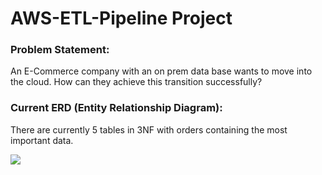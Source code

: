 # AWS-ETL-Pipeline Project

### Problem Statement:

An E-Commerce company with an on prem data base wants to move into the cloud. How can they achieve this transition successfully?

### Current ERD (Entity Relationship Diagram):

There are currently 5 tables in 3NF with orders containing the most important data.

![]("./Pictures/ERD-Diagram.PNG")

